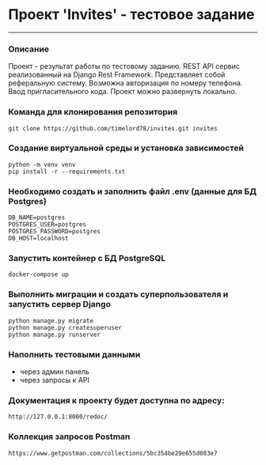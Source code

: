 # Проект 'Invites' - тестовое задание
---
### Описание
Проект - результат работы по тестовому заданию. REST API сервис реализованный на Django Rest Framework. Представляет собой реферальную систему.
Возможна авторизация по номеру телефона. Ввод пригласительного кода. 
Проект можно развернуть локально.
### Команда для клонирования репозитория 
    git clone https://github.com/timelord78/invites.git invites
### Создание виртуальной среды и установка зависимостей
    python -m venv venv
    pip install -r --requirements.txt
### Необходимо создать и заполнить файл .env (данные для БД Postgres)
    DB_NAME=postgres
    POSTGRES_USER=postgres
    POSTGRES_PASSWORD=postgres
    DB_HOST=localhost
### Запустить контейнер с БД PostgreSQL
    docker-compose up
### Выполнить миграции и создать суперпользователя и запустить сервер Django
    python manage.py migrate
    python manage.py createsuperuser
    python manage.py runserver
### Наполнить тестовыми данными
 - через админ панель
 - через запросы к API
### Документация к проекту будет доступна по адресу:
    http://127.0.0.1:8000/redoc/
### Коллекция запросов Postman
    https://www.getpostman.com/collections/5bc354be29e655d083e7
    


